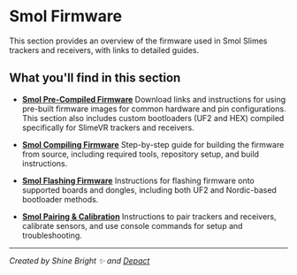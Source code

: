 # Smol Firmware

This section provides an overview of the firmware used in Smol Slimes trackers and receivers, with links to detailed guides.

## What you'll find in this section

- **[Smol Pre-Compiled Firmware](smol-pre-compiled-firmware.md)**
  Download links and instructions for using pre-built firmware images for common hardware and pin configurations. This section also includes custom bootloaders (UF2 and HEX) compiled specifically for SlimeVR trackers and receivers.

- **[Smol Compiling Firmware](smol-compiling-firmware.md)**
  Step-by-step guide for building the firmware from source, including required tools, repository setup, and build instructions.

- **[Smol Flashing Firmware](smol-flashing-firmware.md)**
  Instructions for flashing firmware onto supported boards and dongles, including both UF2 and Nordic-based bootloader methods.

- **[Smol Pairing & Calibration](smol-pairing-and-calibration.md)**
  Instructions to pair trackers and receivers, calibrate sensors, and use console commands for setup and troubleshooting.

<hr/>

*Created by Shine Bright ✨ and [Depact](https://github.com/Depact)*
